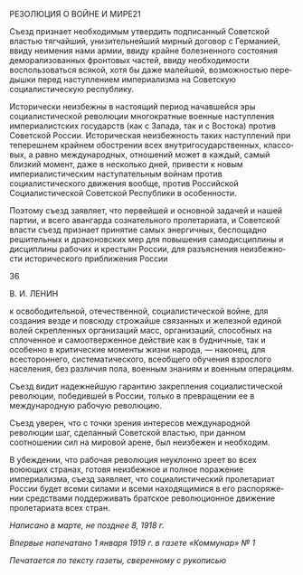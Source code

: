 РЕЗОЛЮЦИЯ О ВОЙНЕ И МИРЕ21

Съезд признает необходимым утвердить подписанный Советской властью тягчай­ший, унизительнейший мирный договор с Германией, ввиду неимения нами армии, ввиду крайне болезненного состояния деморализованных фронтовых частей, ввиду не­обходимости воспользоваться всякой, хотя бы даже малейшей, возможностью пере­дышки перед наступлением империализма на Советскую социалистическую республи­ку.

Исторически неизбежны в настоящий период начавшейся эры социалистической ре­волюции многократные военные наступления империалистских государств (как с Запа­да, так и с Востока) против Советской России. Историческая неизбежность таких на­ступлений при теперешнем крайнем обострении всех внутригосударственных, классо­вых, а равно международных, отношений может в каждый, самый близкий момент, да­же в несколько дней, привести к новым империалистическим наступательным войнам против социалистического движения вообще, против Российской Социалистической Советской Республики в особенности.

Поэтому съезд заявляет, что первейшей и основной задачей и нашей партии, и всего авангарда сознательного пролетариата, и Советской власти съезд признает принятие самых энергичных, беспощадно решительных и драконовских мер для повышения са­модисциплины и дисциплины рабочих и крестьян России, для разъяснения неизбежно­сти исторического приближения России

  

36

  

В. И. ЛЕНИН

  

к освободительной, отечественной, социалистической войне, для создания везде и по­всюду строжайше связанных и железной единой волей скрепленных организаций масс, организаций, способных на сплоченное и самоотверженное действие как в будничные, так и особенно в критические моменты жизни народа, — наконец, для всестороннего, систематического, всеобщего обучения взрослого населения, без различия пола, воен­ным знаниям и военным операциям.

Съезд видит надежнейшую гарантию закрепления социалистической революции, победившей в России, только в превращении ее в международную рабочую револю­цию.

Съезд уверен, что с точки зрения интересов международной революции шаг, сделан­ный Советской властью, при данном соотношении сил на мировой арене, был неизбе­жен и необходим.

В убеждении, что рабочая революция неуклонно зреет во всех воюющих странах, го­товя неизбежное и полное поражение империализма, съезд заявляет, что социалистиче­ский пролетариат России будет всеми силами и всеми находящимися в его распоряже­нии средствами поддерживать братское революционное движение пролетариата всех стран.

  

_Написано в марте, не позднее 8, 1918 г._

_Впервые напечатано 1 января 1919 г. в газете «Коммунар» № 1_

  

_Печатается по тексту газеты,_ _сверенному с рукописью_